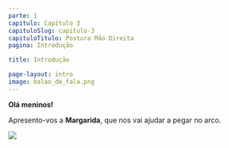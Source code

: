 ```yaml
---
parte: 1
capitulo: Capítulo 3
capituloSlug: capitulo-3
capituloTitulo: Postura Mão Direita
pagina: Introdução

title: Introdução

page-layout: intro
image: balao_de_fala.png
---
```


**Olá meninos!** 

Apresento-vos a **Margarida**, que nos vai ajudar a pegar no arco.

<img src="{{site.baseurl}}/assets/graphics/content/margarida.png"/>